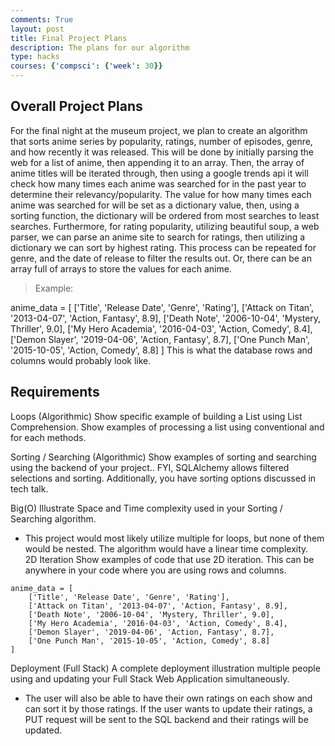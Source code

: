 ```yaml
---
comments: True
layout: post
title: Final Project Plans
description: The plans for our algorithm
type: hacks
courses: {'compsci': {'week': 30}}
---
```


## Overall Project Plans
For the final night at the museum project, we plan to create an algorithm that sorts anime series by popularity, ratings, number of episodes, genre, and how recently it was released. This will be done by initially parsing the web for a list of anime, then appending it to an array. Then, the array of anime titles will be iterated through, then using a google trends api it will check how many times each anime was searched for in the past year to determine their relevancy/popularity. The value for how many times each anime was searched for will be set as a dictionary value, then, using a sorting function, the dictionary will be ordered from most searches to least searches. Furthermore, for rating popularity, utilizing beautiful soup, a web parser, we can parse an anime site to search for ratings, then utilizing a dictionary we can sort by highest rating. This process can be repeated for genre, and the date of release to filter the results out. Or, there can be an array full of arrays to store the values for each anime. 

> Example:

anime_data = [
    ['Title', 'Release Date', 'Genre', 'Rating'],
    ['Attack on Titan', '2013-04-07', 'Action, Fantasy', 8.9],
    ['Death Note', '2006-10-04', 'Mystery, Thriller', 9.0],
    ['My Hero Academia', '2016-04-03', 'Action, Comedy', 8.4],
    ['Demon Slayer', '2019-04-06', 'Action, Fantasy', 8.7],
    ['One Punch Man', '2015-10-05', 'Action, Comedy', 8.8]
]
This is what the database rows and columns would probably look like.

## Requirements
Loops (Algorithmic)
Show specific example of building a List using List Comprehension. Show examples of processing a list using conventional and for each methods.

Sorting / Searching (Algorithmic)
Show examples of sorting and searching using the backend of your project.. FYI, SQLAlchemy allows filtered selections and sorting. Additionally, you have sorting options discussed in tech talk.

Big(O)
Illustrate Space and Time complexity used in your Sorting / Searching algorithm.

- This project would most likely utilize multiple for loops, but none of them would be nested. The algorithm would have a linear time complexity.
\
2D Iteration
Show examples of code that use 2D iteration. This can be anywhere in your code where you are using rows and columns.


```
anime_data = [
    ['Title', 'Release Date', 'Genre', 'Rating'],
    ['Attack on Titan', '2013-04-07', 'Action, Fantasy', 8.9],
    ['Death Note', '2006-10-04', 'Mystery, Thriller', 9.0],
    ['My Hero Academia', '2016-04-03', 'Action, Comedy', 8.4],
    ['Demon Slayer', '2019-04-06', 'Action, Fantasy', 8.7],
    ['One Punch Man', '2015-10-05', 'Action, Comedy', 8.8]
]
```

Deployment (Full Stack)
A complete deployment illustration multiple people using and updating your Full Stack Web Application simultaneously.
- The user will also be able to have their own ratings on each show and can sort it by those ratings. If the user wants to update their ratings, a PUT request will be sent to the SQL backend and their ratings will be updated.